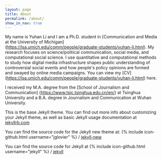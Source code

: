 ```yaml
---
layout: page
title: About
permalink: /about/
show_in_nav: true
---
```


My name is Yuhan Li and I am a Ph.D. student in [Communication and Media at the University of Michigan] (https://lsa.umich.edu/comm/people/graduate-students/yuhan-li.html). My research focuses on science/political communication, social media, and computational social science. I use quantitative and computational methods to study how digital media infrastructure shapes public understanding of controversial social events and how people's policy opinions are formed and swayed by online media campaigns. You can view my [CV] (https://lsa.umich.edu/comm/people/graduate-students/yuhan-li.html) here.

I received my M.A. degree from the [School of Journalism and Communication] (https://www.tsjc.tsinghua.edu.cn/en/) at Tsinghua University and a B.A. degree in Journalism and Communication at Wuhan University.

This is the base Jekyll theme. You can find out more info about customizing your Jekyll theme, as well as basic Jekyll usage documentation at [jekyllrb.com](http://jekyllrb.com/)

You can find the source code for the Jekyll new theme at:
{% include icon-github.html username="jglovier" %} /
[jekyll-new](https://github.com/jglovier/jekyll-new)

You can find the source code for Jekyll at
{% include icon-github.html username="jekyll" %} /
[jekyll](https://github.com/jekyll/jekyll)
